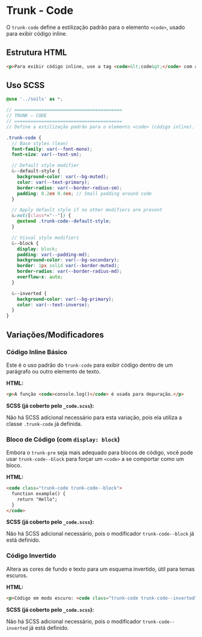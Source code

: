 # Trunk - Code

O `trunk-code` define a estilização padrão para o elemento `<code>`, usado para exibir código inline.

## Estrutura HTML

```html
<p>Para exibir código inline, use a tag <code>&lt;code&gt;</code> com a classe <code class="trunk-code">trunk-code</code>.</p>
```

## Uso SCSS

```scss
@use '../soils' as *;

// ========================================
// TRUNK — CODE
// ========================================
// Define a estilização padrão para o elemento <code> (código inline).

.trunk-code {
  // Base styles (lean)
  font-family: var(--font-mono);
  font-size: var(--text-sm);

  // Default style modifier
  &--default-style {
    background-color: var(--bg-muted);
    color: var(--text-primary);
    border-radius: var(--border-radius-sm);
    padding: 0.2em 0.4em; // Small padding around code
  }

  // Apply default style if no other modifiers are present
  &:not([class*="--"]) {
    @extend .trunk-code--default-style;
  }

  // Visual style modifiers
  &--block {
    display: block;
    padding: var(--padding-md);
    background-color: var(--bg-secondary);
    border: 1px solid var(--border-muted);
    border-radius: var(--border-radius-md);
    overflow-x: auto;
  }

  &--inverted {
    background-color: var(--bg-primary);
    color: var(--text-inverse);
  }
}
```

## Variações/Modificadores

### Código Inline Básico

Este é o uso padrão do `trunk-code` para exibir código dentro de um parágrafo ou outro elemento de texto.

**HTML:**

```html
<p>A função <code>console.log()</code> é usada para depuração.</p>
```

**SCSS (já coberto pelo `_code.scss`):**

Não há SCSS adicional necessário para esta variação, pois ela utiliza a classe `.trunk-code` já definida.

### Bloco de Código (com `display: block`)

Embora o `trunk-pre` seja mais adequado para blocos de código, você pode usar `trunk-code--block` para forçar um `<code>` a se comportar como um bloco.

**HTML:**

```html
<code class="trunk-code trunk-code--block">
  function example() {
    return "Hello";
  }
</code>
```

**SCSS (já coberto pelo `_code.scss`):**

Não há SCSS adicional necessário, pois o modificador `trunk-code--block` já está definido.

### Código Invertido

Altera as cores de fundo e texto para um esquema invertido, útil para temas escuros.

**HTML:**

```html
<p>Código em modo escuro: <code class="trunk-code trunk-code--inverted">dark_mode = true</code></p>
```

**SCSS (já coberto pelo `_code.scss`):**

Não há SCSS adicional necessário, pois o modificador `trunk-code--inverted` já está definido.
